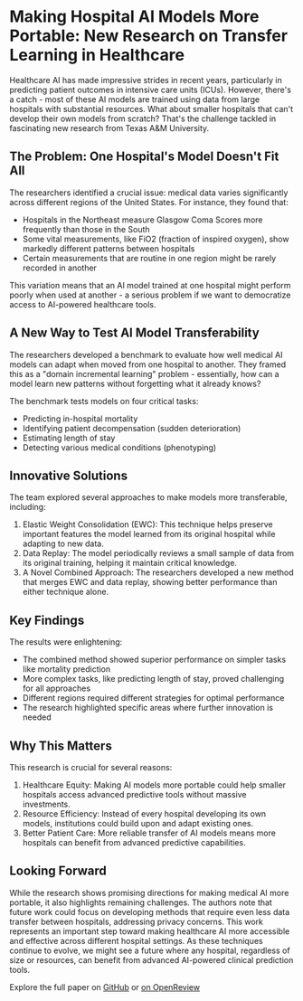 # Making Hospital AI Models More Portable: New Research on Transfer Learning in Healthcare

Healthcare AI has made impressive strides in recent years, particularly in predicting patient outcomes in intensive care units (ICUs). However, there's a catch - most of these AI models are trained using data from large hospitals with substantial resources. What about smaller hospitals that can't develop their own models from scratch? That's the challenge tackled in fascinating new research from Texas A&M University.

## The Problem: One Hospital's Model Doesn't Fit All
The researchers identified a crucial issue: medical data varies significantly across different regions of the United States. For instance, they found that:

 - Hospitals in the Northeast measure Glasgow Coma Scores more frequently than those in the South
 - Some vital measurements, like FiO2 (fraction of inspired oxygen), show markedly different patterns between hospitals
 - Certain measurements that are routine in one region might be rarely recorded in another

This variation means that an AI model trained at one hospital might perform poorly when used at another - a serious problem if we want to democratize access to AI-powered healthcare tools.

## A New Way to Test AI Model Transferability
The researchers developed a benchmark to evaluate how well medical AI models can adapt when moved from one hospital to another. They framed this as a "domain incremental learning" problem - essentially, how can a model learn new patterns without forgetting what it already knows?


The benchmark tests models on four critical tasks:

 - Predicting in-hospital mortality
 - Identifying patient decompensation (sudden deterioration)
 - Estimating length of stay
 - Detecting various medical conditions (phenotyping)

## Innovative Solutions
The team explored several approaches to make models more transferable, including:

1. Elastic Weight Consolidation (EWC): This technique helps preserve important features the model learned from its original hospital while adapting to new data.
2. Data Replay: The model periodically reviews a small sample of data from its original training, helping it maintain critical knowledge.
3. A Novel Combined Approach: The researchers developed a new method that merges EWC and data replay, showing better performance than either technique alone.

## Key Findings
The results were enlightening:

 - The combined method showed superior performance on simpler tasks like mortality prediction
 - More complex tasks, like predicting length of stay, proved challenging for all approaches
 - Different regions required different strategies for optimal performance
 - The research highlighted specific areas where further innovation is needed

## Why This Matters
This research is crucial for several reasons:

1. Healthcare Equity: Making AI models more portable could help smaller hospitals access advanced predictive tools without massive investments.
2. Resource Efficiency: Instead of every hospital developing its own models, institutions could build upon and adapt existing ones.
3. Better Patient Care: More reliable transfer of AI models means more hospitals can benefit from advanced predictive capabilities.

## Looking Forward
While the research shows promising directions for making medical AI more portable, it also highlights remaining challenges. The authors note that future work could focus on developing methods that require even less data transfer between hospitals, addressing privacy concerns.
This work represents an important step toward making healthcare AI more accessible and effective across different hospital settings. As these techniques continue to evolve, we might see a future where any hospital, regardless of size or resources, can benefit from advanced AI-powered clinical prediction tools.

Explore the full paper on [GitHub](https://github.com/kingrc15/EHRTransferBenchmark) or [on OpenReview](https://openreview.net/pdf?id=QWhce2zqne)
